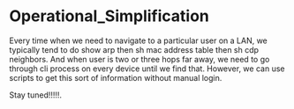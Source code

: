 # Operational_Simplification

Every time when we need to navigate to a particular user on a LAN, we typically tend to do show arp then sh mac address table then sh cdp neighbors. And when user is two or three hops far away, we need to go through cli process on every device until we find that. However, we can use scripts to get this sort of information without manual login.



Stay tuned!!!!!.
